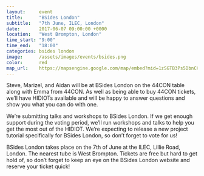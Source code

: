 ```yaml
---
layout:     event
title:      "BSides London"
subtitle:   "7th June, ILEC, London"
date:       2017-06-07 09:00:00 +0000
location:   "West Brompton, London"
time_start: "9:00"
time_end:   "18:00"
categories: bsides london
image:      /assets/images/events/bsides.png
color:      red
map_url:    https://mapsengine.google.com/map/embed?mid=1zSGTB3Ps5DbnCKFB8DibxU4jSq4
---
```

Steve, Marizel, and Aidan will be at BSides London on the 44CON table along with Emma from 44CON. As well as being able to buy 44CON tickets, we’ll have HIDIOTs available and will be happy to answer questions and show you what you can do with one.

We’re submitting talks and workshops to BSides London. If we get enough support during the voting period, we’ll run workshops and talks to help you get the most out of the HIDIOT. We’re expecting to release a new project tutorial specifically for BSides London, so don’t forget to vote for us!

BSides London takes place on the 7th of June at the ILEC, Lillie Road, London. The nearest tube is West Brompton. Tickets are free but hard to get hold of, so don’t forget to keep an eye on the BSides London website and reserve your ticket quick!
